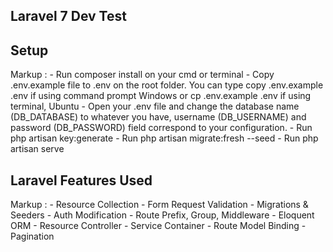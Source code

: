 ## Laravel 7 Dev Test

## Setup
 Markup : - Run composer install on your cmd or terminal
          - Copy .env.example file to .env on the root folder. You can type copy .env.example .env if using command prompt Windows or cp .env.example .env if using terminal, Ubuntu
          - Open your .env file and change the database name (DB_DATABASE) to whatever you have, username (DB_USERNAME) and password (DB_PASSWORD) field correspond to your configuration.
          - Run php artisan key:generate
          - Run php artisan migrate:fresh --seed
          - Run php artisan serve

## Laravel Features Used
Markup : - Resource Collection
         - Form Request Validation
         - Migrations & Seeders
         - Auth Modification
         - Route Prefix, Group, Middleware
         - Eloquent ORM
         - Resource Controller
         - Service Container
         - Route Model Binding
         - Pagination
